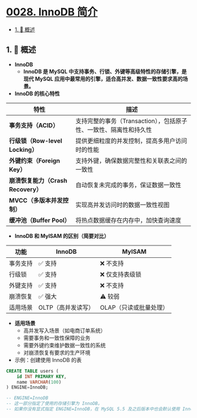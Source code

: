 # [0028. InnoDB 简介](https://github.com/Tdahuyou/TNotes.mysql/tree/main/notes/0028.%20InnoDB%20%E7%AE%80%E4%BB%8B)

<!-- region:toc -->

- [1. 📝 概述](#1--概述)

<!-- endregion:toc -->

## 1. 📝 概述

- **InnoDB**
  - **InnoDB 是 MySQL 中支持事务、行锁、外键等高级特性的存储引擎，是现代 MySQL 应用中最常用的引擎，适合高并发、数据一致性要求高的场景。**
- **InnoDB 的核心特性**

| 特性 | 描述 |
| --- | --- |
| **事务支持（ACID）** | 支持完整的事务（Transaction），包括原子性、一致性、隔离性和持久性 |
| **行级锁（Row-level Locking）** | 提供更细粒度的并发控制，提高多用户访问时的性能 |
| **外键约束（Foreign Key）** | 支持外键，确保数据完整性和关联表之间的一致性 |
| **崩溃恢复能力（Crash Recovery）** | 自动恢复未完成的事务，保证数据一致性 |
| **MVCC（多版本并发控制）** | 实现高并发访问时的数据一致性视图 |
| **缓冲池（Buffer Pool）** | 将热点数据缓存在内存中，加快查询速度 |

- **InnoDB 和 MyISAM 的区别（简要对比）**

| 功能     | InnoDB             | MyISAM                 |
| -------- | ------------------ | ---------------------- |
| 事务支持 | ✅ 支持            | ❌ 不支持              |
| 行级锁   | ✅ 支持            | ❌ 仅支持表级锁        |
| 外键支持 | ✅ 支持            | ❌ 不支持              |
| 崩溃恢复 | ✅ 强大            | ⚠️ 较弱                |
| 适用场景 | OLTP（高并发读写） | OLAP（只读或批量处理） |

- **适用场景**
  - 高并发写入场景（如电商订单系统）
  - 需要事务和一致性保障的业务
  - 需要外键约束维护数据一致性的系统
  - 对崩溃恢复有要求的生产环境
- 示例：创建使用 InnoDB 的表

```sql
CREATE TABLE users (
    id INT PRIMARY KEY,
    name VARCHAR(100)
) ENGINE=InnoDB;

-- ENGINE=InnoDB
-- 这一部分指定了使用的存储引擎为 InnoDB。
-- 如果你没有显式指定 ENGINE=InnoDB，在 MySQL 5.5 及之后版本中也会默认使用 InnoDB。
```
